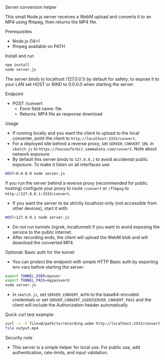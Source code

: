 Server conversion helper

This small Node.js server receives a WebM upload and converts it to an MP4 using ffmpeg, then returns the MP4 file.

Prerequisites
- Node.js (14+)
- ffmpeg available on PATH

Install and run

```bash
npm install
node server.js
```

The server binds to localhost (127.0.0.1) by default for safety; to expose it to your LAN set HOST or BIND to 0.0.0.0 when starting the server.

Endpoint
- POST /convert
  - Form field name: file
  - Returns: MP4 file as response download

Usage
- If running locally and you want the client to upload to the local converter, point the client to `http://localhost:3333/convert`.
- For a deployed site behind a reverse proxy, set `SERVER_CONVERT_URL` in `sketch.js` to `https://houseoforbit.semmakata.com/convert`.
Note about network exposure
- By default this server binds to `127.0.0.1` to avoid accidental public exposure. To make it listen on all interfaces use:

```bash
HOST=0.0.0.0 node server.js
```

If you run the server behind a reverse proxy (recommended for public hosting) configure your proxy to route `/convert` or `/ffmpeg` to `http://127.0.0.1:3333/convert`.
- If you want the server to be strictly localhost-only (not accessible from other devices), start it with:

```bash
HOST=127.0.0.1 node server.js
```

- Do not run tunnels (ngrok, localtunnel) if you want to avoid exposing the service to the public internet.
- After recording ends, the client will upload the WebM blob and will download the converted MP4.

Optional: Basic auth for the tunnel
- You can protect the endpoint with simple HTTP Basic auth by exporting env vars before starting the server:

```bash
export TUNNEL_USER=myuser
export TUNNEL_PASS=mypassword
node server.js
```

- In `sketch.js`, set `SERVER_CONVERT_AUTH` to the base64-encoded credentials or set `SERVER_CONVERT_USER`/`SERVER_CONVERT_PASS` and the client will include the Authorization header automatically.

Quick curl test example:

```bash
curl -v -F file=@/path/to/recording.webm http://localhost:3333/convert -o output.mp4
file output.mp4
```

Security note
- This server is a simple helper for local use. For public use, add authentication, rate-limits, and input validation.
